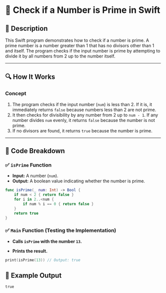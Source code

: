 # 📌 Check if a Number is Prime in Swift

## 🚀 Description
This Swift program demonstrates how to check if a number is prime. A prime number is a number greater than 1 that has no divisors other than 1 and itself. The program checks if the input number is prime by attempting to divide it by all numbers from 2 up to the number itself.

---

## 🔍 How It Works

### **Concept**
1. The program checks if the input number (`num`) is less than 2. If it is, it immediately returns `false` because numbers less than 2 are not prime.
2. It then checks for divisibility by any number from 2 up to `num - 1`. If any number divides `num` evenly, it returns `false` because the number is not prime.
3. If no divisors are found, it returns `true` because the number is prime.

---

## 📂 Code Breakdown

### ✅ **`isPrime` Function**
- **Input:** A number (`num`).
- **Output:** A boolean value indicating whether the number is prime.

```swift
func isPrime(_ num: Int) -> Bool {
    if num < 2 { return false }
    for i in 2..<num {
        if num % i == 0 { return false }
    }
    return true
}
```
### ✅ **`Main` Function (Testing the Implementation)**
- **Calls `isPrime` with the number `13`.**

- **Prints the result.**

```swift
print(isPrime(13)) // Output: true
```

## 🎯 Example Output
```
true
```

